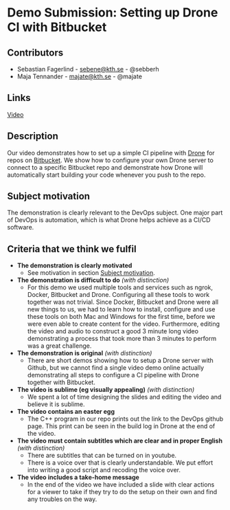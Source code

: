 
# Demo Submission: Setting up Drone CI with Bitbucket


## Contributors
* Sebastian Fagerlind - sebene@kth.se - @sebberh
* Maja Tennander - majate@kth.se - @majate


## Links
[Video](https://youtu.be/JXhdkpANQqs)

## Description
Our video demonstrates how to set up a simple CI pipeline with [Drone](https://www.drone.io/) for repos on [Bitbucket](https://bitbucket.org). We show how to configure your own Drone server to connect to a specific Bitbucket repo and demonstrate how Drone will automatically start building your code whenever you push to the repo.

## Subject motivation
The demonstration is clearly relevant to the DevOps subject. One major part of DevOps is automation, which is what Drone helps achieve as a CI/CD software.

## Criteria that we think we fulfil
- **The demonstration is clearly motivated**
  - See motivation in section [Subject motivation](#subject-motivation).
- **The demonstration is difficult to do** *(with distinction)*
  - For this demo we used multiple tools and services such as ngrok,  Docker, Bitbucket and Drone. Configuring all these tools to work together was not trivial. Since Docker, Bitbucket and Drone were all new things to us, we had to learn how to install, configure and use these tools on both Mac and Windows for the first time, before we were even able to create content for the video. Furthermore, editing the video and audio to construct a good 3 minute long video demonstrating a process that took more than 3 minutes to perform was a great challenge.
- **The demonstration is original** *(with distinction)*
  - There are short demos showing how to setup a Drone server with Github, but we cannot find a single video demo online actually demonstrating all steps to configure a CI pipeline with Drone together with Bitbucket.
- **The video is sublime (eg visually appealing)** *(with distinction)*
  - We spent a lot of time designing the slides and editing the video and believe it is sublime.
- **The video contains an easter egg**
  - The C++ program in our repo prints out the link to the DevOps github page. This print can be seen in the build log in Drone at the end of the video.
- **The video must contain subtitles which are clear and in proper English** *(with distinction)*
  - There are subtitles that can be turned on in youtube.
  - There is a voice over that is clearly understandable.  We put effort into writing a good script and recoding the voice over.
- **The video includes a take-home message**
  - In the end of the video we have included a slide with clear actions for a viewer to take if they try to do the setup on their own and find any troubles on the way.


